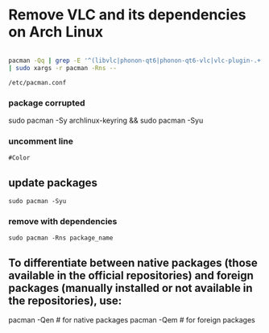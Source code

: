 # Remove VLC and its dependencies on Arch Linux

```bash

pacman -Qq | grep -E '^(libvlc|phonon-qt6|phonon-qt6-vlc|vlc-plugin-.+|vlc-plugins-base)$' \
| sudo xargs -r pacman -Rns --
```
```
/etc/pacman.conf
```

### package corrupted
sudo pacman -Sy archlinux-keyring && sudo pacman -Syu

### uncomment line
```
#Color
```

## update packages
```
sudo pacman -Syu
```

### remove with dependencies
```
sudo pacman -Rns package_name
```
## To differentiate between native packages (those available in the official repositories) and foreign packages (manually installed or not available in the repositories), use:

pacman \-Qen \# for native packages
pacman \-Qem \# for foreign packages


